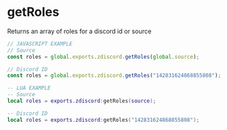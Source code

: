 # getRoles

Returns an array of roles for a discord id or source

```js
// JAVASCRIPT EXAMPLE
// Source
const roles = global.exports.zdiscord.getRoles(global.source);

// Discord ID
const roles = global.exports.zdiscord.getRoles("142831624868855808");
```

```lua
-- LUA EXAMPLE
-- Source
local roles = exports.zdiscord:getRoles(source);

-- Discord ID
local roles = exports.zdiscord:getRoles("142831624868855808");
```
